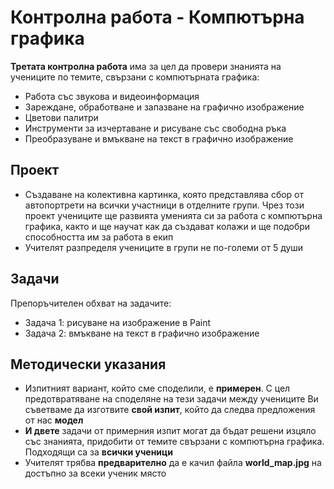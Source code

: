 # Контролна работа - Компютърна графика 

**Третата контролна работа** има за цел да провери знанията на учениците по темите, свързани с компютърната графика:
 - Работа със звукова и видеоинформация
 - Зареждане, обработване и запазване на графично изображение
 - Цветови палитри
 - Инструменти за изчертаване и рисуване със свободна ръка
 - Преобразуване и вмъкване на текст в графично изображение

## Проект
 - Създаване на колективна картинка, която представлява сбор от автопортрети на всички участници в отделните групи. Чрез този проект учениците ще развията уменията си за работа с компютърна графика, както и ще научат как да създават колажи и ще подобри способността им за работа в екип
 - Учителят разпределя учениците в групи не по-големи от 5 души

## Задачи
Препоръчителен обхват на задачите:
 - Задача 1: рисуване на изображение в Paint
 - Задача 2: вмъкване на текст в графично изображение
 
## Методически указания
 - Изпитният вариант, който сме споделили, е **примерен**. С цел предотвратяване на споделяне на тези задачи между учениците Ви съветваме да изготвите **свой изпит**, който да следва предложения от нас **модел**
 - **И двете** задачи от примерния изпит могат да бъдат решени изцяло със знанията, придобити от темите свързани с компютърна графика. Подходящи са за **всички ученици**
 - Учителят трябва **предварително** да е качил файла **world_map.jpg** на достъпно за всеки ученик място
